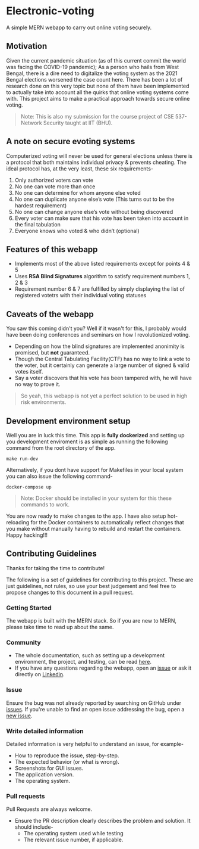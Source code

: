 # Electronic-voting

A simple MERN webapp to carry out online voting securely.

## Motivation

Given the current pandemic situation (as of this current commit the world was facing the COVID-19 pandemic); As a person who hails from West Bengal, there is a dire need to digitalize the voting system as the 2021 Bengal elections worsened the case count here. There has been a lot of research done on this very topic but none of them have been implemented to actually take into account all the quirks that online voting systems come with. This project aims to make a practical approach towards secure online voting.

> Note: This is also my submission for the course project of CSE 537-Network Security taught at IIT (BHU).

## A note on secure evoting systems

Computerized voting will never be used for general elections unless there is a protocol that both maintains individual privacy & prevents cheating.
The ideal protocol has, at the very least, these six requirements-

1. Only authorized voters can vote
2. No one can vote more than once
3. No one can determine for whom anyone else voted
4. No one can duplicate anyone else’s vote (This turns out to be the hardest requirement)
5. No one can change anyone else’s vote without being discovered
6. Every voter can make sure that his vote has been taken into account
   in the final tabulation
7. Everyone knows who voted & who didn’t (optional)

## Features of this webapp

- Implements most of the above listed requirements except for points 4 & 5
- Uses **RSA Blind Signatures** algorithm to satisfy requirement numbers 1, 2 & 3
- Requirement number 6 & 7 are fulfilled by simply displaying the list of registered votetrs with their individual voting statuses

## Caveats of the webapp

You saw this coming didn't you? Well if it wasn't for this, I probably would have been doing conferences and seminars on how I revolutionized voting.

- Depending on how the blind signatures are implemented anonimity is promised, but **not** guaranteed.
- Though the Central Tabulating Facility(CTF) has no way to link a vote to the voter, but it certainly can generate a large number of signed & valid votes itself.
- Say a voter discovers that his vote has been tampered with, he will have no way to prove it.

> So yeah, this webapp is not yet a perfect solution to be used in high risk environments.

## Development environment setup

Well you are in luck this time. This app is **fully dockerized** and setting up you development enviroment is as simple as running the following command from the root directory of the app.

```Makefile:
make run-dev
```

Alternatively, if you dont have support for Makefiles in your local system you can also issue the following command-

```Docker:
docker-compose up
```

> Note: Docker should be installed in your system for this these commands to work.

You are now ready to make changes to the app. I have also setup hot-reloading for the Docker containers to automatically reflect changes that you make without manually having to rebuild and restart the containers. Happy hacking!!!

## Contributing Guidelines

Thanks for taking the time to contribute!

The following is a set of guidelines for contributing to this project. These are just guidelines, not rules, so use your best judgement and feel free to propose changes to this document in a pull request.

### Getting Started

The webapp is built with the MERN stack. So if you are new to MERN, please take time to read up about the same.

### Community

- The whole documentation, such as setting up a development environment, the project, and testing, can be read [here]().
- If you have any questions regarding the webapp, open an [issue](https://github.com/dilbwagsingh/Electronic-voting/issues/new) or ask it directly on [Linkedin](https://www.linkedin.com/in/dilbwagsingh/).

### Issue

Ensure the bug was not already reported by searching on GitHub under [issues](https://github.com/dilbwagsingh/Electronic-voting/issues). If you're unable to find an open issue addressing the bug, open a [new issue](https://github.com/dilbwagsingh/Electronic-voting/issues/new).

### Write detailed information

Detailed information is very helpful to understand an issue, for example-

- How to reproduce the issue, step-by-step.
- The expected behavior (or what is wrong).
- Screenshots for GUI issues.
- The application version.
- The operating system.

### Pull requests

Pull Requests are always welcome.

- Ensure the PR description clearly describes the problem and solution. It should include-
  - The operating system used while testing
  - The relevant issue number, if applicable.
